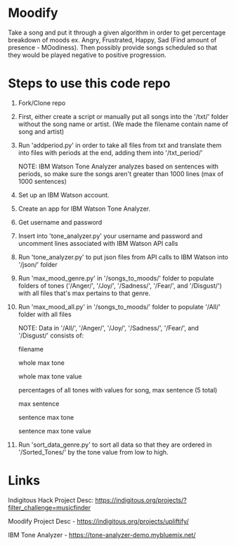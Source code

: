 # Moodify
Take a song and put it through a given algorithm in order to get percentage breakdown of moods ex. Angry, Frustrated, Happy, Sad (Find amount of presence - MOodiness). Then possibly provide songs scheduled so that they would be played negative to positive progression.

# Steps to use this code repo
1. Fork/Clone repo

2. First, either create a script or manually put all songs into the '/txt/' folder without the song name or artist. (We made the filename contain name of song and artist)

3. Run 'addperiod.py' in order to take all files from txt and translate them into files with periods at the end, adding them into '/txt_period/'

	NOTE: IBM Watson Tone Analyzer analyzes based on sentences with periods, so make sure the songs aren't greater than 1000 lines (max of 1000 sentences)

4. Set up an IBM Watson account.

5. Create an app for IBM Watson Tone Analyzer.

6. Get username and password

7. Insert into 'tone_analyzer.py' your username and password and uncomment lines associated with IBM Watson API calls

8. Run 'tone_analyzer.py' to put json files from API calls to IBM Watson into '/json/' folder

9. Run 'max_mood_genre.py' in '/songs_to_moods/' folder to populate folders of tones ('/Anger/', '/Joy/', '/Sadness/', '/Fear/', and '/Disgust/') with all files that's max pertains to that genre.

10. Run 'max_mood_all.py' in '/songs_to_moods/' folder to populate '/All/' folder with all files

	NOTE: Data in '/All/', '/Anger/', '/Joy/', '/Sadness/', '/Fear/', and '/Disgust/' consists of:
	
	filename
	
	whole max tone
	
	whole max tone value
	
	percentages of all tones with values for song, max sentence (5 total)
	
	max sentence
	
	sentence max tone
	
	sentence max tone value

11. Run 'sort_data_genre.py' to sort all data so that they are ordered in '/Sorted_Tones/' by the tone value from low to high.

# Links
Indigitous Hack Project Desc: https://indigitous.org/projects/?filter_challenge=musicfinder

Moodify Project Desc - https://indigitous.org/projects/upliftify/

IBM Tone Analyzer - https://tone-analyzer-demo.mybluemix.net/
